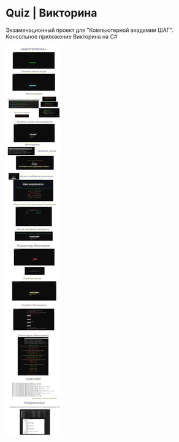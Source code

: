 # Quiz | Викторина
Экзаменационный проект для "Компьютерной академии ШАГ". Консольное приложение Викторина на С#

![Демонстрация](https://github.com/dankozz1t/Quiz/raw/main/Демонстрация.png)
